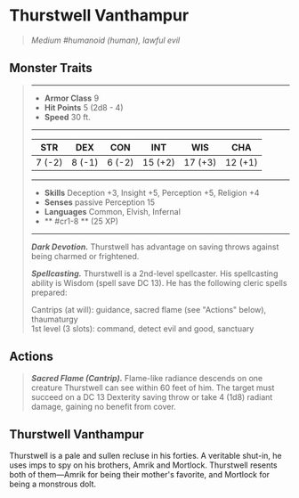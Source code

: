 # Thurstwell Vanthampur
>*Medium #humanoid (human), lawful evil*
## Monster Traits
>___
>- **Armor Class** 9
>- **Hit Points** 5 (2d8 - 4)
>- **Speed** 30 ft.
>___
>|STR|DEX|CON|INT|WIS|CHA|
>|:---:|:---:|:---:|:---:|:---:|:---:|
>|7 (-2)|8 (-1)|6 (-2)|15 (+2)|17 (+3)|12 (+1)|
>___
>- **Skills** Deception +3, Insight +5, Perception +5, Religion +4
>- **Senses** passive Perception 15
>- **Languages** Common, Elvish, Infernal
>- ** #cr1-8 ** (25 XP)
>___
>***Dark Devotion.*** Thurstwell has advantage on saving throws against being charmed or frightened.  
>
>***Spellcasting.*** Thurstwell is a 2nd-level spellcaster. His spellcasting ability is Wisdom (spell save DC 13). He has the following cleric spells prepared:  
>
>Cantrips (at will): guidance, sacred flame (see "Actions" below), thaumaturgy  
>1st level (3 slots): command, detect evil and good, sanctuary  
>
## Actions
>***Sacred Flame (Cantrip).*** Flame-like radiance descends on one creature Thurstwell can see within 60 feet of him. The target must succeed on a DC 13 Dexterity saving throw or take 4 (1d8) radiant damage, gaining no benefit from cover.
## Thurstwell Vanthampur
Thurstwell is a pale and sullen recluse in his forties. A veritable shut-in, he uses imps to spy on his brothers, Amrik and Mortlock. Thurstwell resents both of them—Amrik for being their mother's favorite, and Mortlock for being a monstrous dolt.